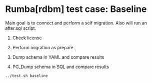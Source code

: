 # Rumba[rdbm] test case: Baseline 

Main goal is to connect and perform a self migration.
Also will run an after.sql script. 

1. Check license
 
2. Perform migration as prepare

3. Dump schema in YAML and compare results 

4. PG_Dump schema in SQL and compare results 


```
../test.sh baseline 

```

